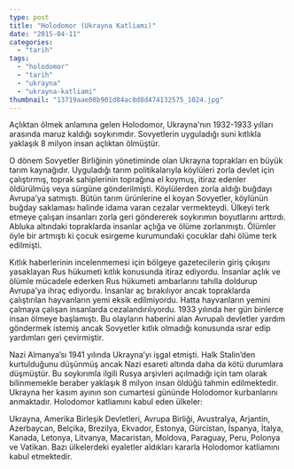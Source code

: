 ```yaml
---
type: post
title: "Holodomor (Ukrayna Katliamı)"
date: "2015-04-11"
categories: 
  - "tarih"
tags: 
  - "holodomor"
  - "tarih"
  - "ukrayna"
  - "ukrayna-katliami"
thumbnail: "13719aae08b901d84ac8d8d474132575_1024.jpg"
---
```


Açlıktan ölmek anlamına gelen Holodomor, Ukrayna'nın 1932-1933 yılları arasında maruz kaldığı soykırımdır. Sovyetlerin uyguladığı suni kıtlıkla yaklaşık 8 milyon insan açlıktan ölmüştür.

O dönem Sovyetler Birliğinin yönetiminde olan Ukrayna toprakları en büyük tarım kaynağıdır. Uyguladığı tarım politikalarıyla köylüleri zorla devlet için çalıştırmış, toprak sahiplerinin toprağına el koymuş, itiraz edenler öldürülmüş veya sürgüne gönderilmişti. Köylülerden zorla aldığı buğdayı Avrupa’ya satmıştı. Bütün tarım ürünlerine el koyan Sovyetler, köylünün buğday saklaması halinde idama varan cezalar vermekteydi. Ülkeyi terk etmeye çalışan insanları zorla geri göndererek soykırımın boyutlarını arttırdı. Abluka altındaki topraklarda insanlar açlığa ve ölüme zorlanmıştı. Ölümler öyle bir artmıştı ki çocuk esirgeme kurumundaki çocuklar dahi ölüme terk edilmişti.

Kıtlık haberlerinin incelenmemesi için bölgeye gazetecilerin giriş çıkışını yasaklayan Rus hükumeti kıtlık konusunda itiraz ediyordu.  İnsanlar açlık ve ölümle mücadele ederken Rus hükumeti ambarlarını tahılla doldurup Avrupa’ya ihraç ediyordu. İnsanlar aç bırakılıyor ancak topraklarda çalıştırılan hayvanların yemi eksik edilmiyordu. Hatta hayvanların yemini çalmaya çalışan insanlarda cezalandırılıyordu. 1933 yılında her gün binlerce insan ölmeye başlamıştı. Bu olayların haberini alan Avrupalı devletler yardım göndermek istemiş ancak Sovyetler kıtlık olmadığı konusunda ısrar edip yardımları geri çevirmiştir.

Nazi Almanya’sı 1941 yılında Ukrayna’yı işgal etmişti. Halk Stalin’den kurtulduğunu düşünmüş ancak Nazi esareti altında daha da kötü durumlara düşmüştür. Bu soykırımla ilgili Rusya arşivleri açılmadığı için tam olarak bilinmemekle beraber yaklaşık 8 milyon insan öldüğü tahmin edilmektedir. Ukrayna her kasım ayının son cumartesi gününde Holodomor kurbanlarını anmaktadır. Holodomor katliamını kabul eden ülkeler:

Ukrayna, Amerika Birleşik Devletleri, Avrupa Birliği, Avustralya, Arjantin, Azerbaycan, Belçika, Brezilya, Ekvador, Estonya, Gürcistan, İspanya, İtalya, Kanada, Letonya, Litvanya, Macaristan, Moldova, Paraguay, Peru, Polonya ve Vatikan. Bazı ülkelerdeki eyaletler aldıkları kararla Holodomor katliamını kabul etmektedir.
